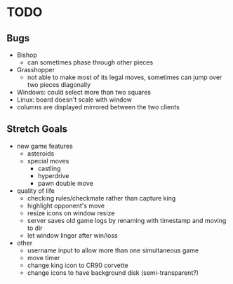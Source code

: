 # TODO

## Bugs
- Bishop
  - can sometimes phase through other pieces
- Grasshopper
  - not able to make most of its legal moves, sometimes can jump over two
    pieces diagonally
- Windows: could select more than two squares
- Linux: board doesn't scale with window
- columns are displayed mirrored between the two clients

## Stretch Goals
- new game features
  - asteroids
  - special moves
    - castling
    - hyperdrive
    - pawn double move
- quality of life
  - checking rules/checkmate rather than capture king
  - highlight opponent's move
  - resize icons on window resize
  - server saves old game logs by renaming with timestamp and moving to dir
  - let window linger after win/loss
- other
  - username input to allow more than one simultaneous game
  - move timer
  - change king icon to CR90 corvette
  - change icons to have background disk (semi-transparent?)
